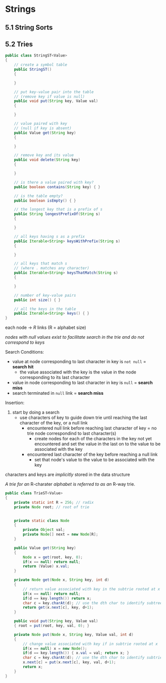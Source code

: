 # Strings

## 5.1 String Sorts

## 5.2 Tries

```java
public class StringST<Value>
{
    // create a symbol table
    public StringST() 
    {

    }

    // put key-value pair into the table
    // (remove key if value is null)
    public void put(String key, Value val)
    {

    }

    // value paired with key
    // (null if key is absent)
    public Value get(String key)
    {

    }

    // remove key and its value
    public void delete(String key)
    {

    }

    // is there a value paired with key?
    public boolean contains(String key) { }

    // is the table empty?
    public boolean isEmpty() { }

    // the longest key that is a prefix of s
    public String longestPrefixOf(String s) 
    {

    }

    // all keys having s as a prefix
    public Iterable<String> keysWithPrefix(String s)
    {

    }

    // all keys that match s
    // (where . matches any character)
    public Iterable<String> keysThatMatch(String s)
    {

    }

    // number of key-value pairs
    public int size() { }

    // all the keys in the table
    public Iterable<String> keys() { }
}
```

each node -> *R* links (R = alphabet size)

*nodes with null values exist to facilitate search in the trie and do not correspond to keys*

Search Conditions:
- value at node corresponding to last character in key is `not null` = **search hit**
    - the value associated with the key is the value in the node corresponding to its last character
- value in node corresponding to last character in key is `null` = **search miss**
- search terminated in `null` link = **search miss**

Insertion:
1. start by doing a search
    - use characters of key to guide down trie until reaching the last character of the key, or a null link
        - encountered null link before reaching last character of key = no trie node correspondind to last character(s)
            - create nodes for each of the characters in the key not yet encountered and set the value in the last on to the value to be associated with the key
        - encountered last character of the key before reaching a null link 
            - set that node's value to the value to be associated with the key

characters and keys are *implicitly* stored in the data structure

*A trie for an* R-charater *alphabet is referred to as an* R-way trie.

```java
public class TrieST<Value>
{
    private static int R = 256; // radix
    private Node root; // root of trie
    

    private static class Node
    {
        private Object val;
        private Node[] next = new Node[R];
    }

    public Value get(String key)
    {
        Node x = get(root, key, 0);
        if(x == null) return null;
        return (Value) x.val;
    }

    private Node get(Node x, String key, int d)
    {
        // return value associated with key in the subtrie rooted at x
        if(x == null) return null;
        if(d == key.length()) return x;
        char c = key.charAt(d); // use the dth char to identify subtree
        return get(x.next[c], key, d+1);
    }

    public void put(String key, Value val)
    { root = put(root, key, val, 0); }

    private Node put(Node x, String key, Value val, int d)
    {
        // change value associated with key if in subtrie rooted at x
        if(x == null) x = new Node();
        if(d == key.length()) { x.val = val; return x; }
        char c = key.charAt(d); // use the dth char to identify subtrie
        x.next[c] = put(x.next[c], key, val, d+1);
        return x;
    }
}